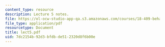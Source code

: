 ```yaml
---
content_type: resource
description: Lecture 5 notes.
file: https://ol-ocw-studio-app-qa.s3.amazonaws.com/courses/18-409-behavior-of-algorithms-spring-2002/7dc2154b92d3bfdbde512320d8f6b00e_lect5.pdf
file_type: application/pdf
resourcetype: Document
title: lect5.pdf
uid: 7dc2154b-92d3-bfdb-de51-2320d8f6b00e
---
```

